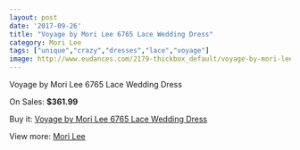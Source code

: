 ```yaml
---
layout: post
date: '2017-09-26'
title: "Voyage by Mori Lee 6765 Lace Wedding Dress"
category: Mori Lee
tags: ["unique","crazy","dresses","lace","voyage"]
image: http://www.eudances.com/2179-thickbox_default/voyage-by-mori-lee-6765-lace-wedding-dress.jpg
---
```

Voyage by Mori Lee 6765 Lace Wedding Dress

On Sales: **$361.99**
<a href="https://www.eudances.com/en/mori-lee/731-voyage-by-mori-lee-6765-lace-wedding-dress.html"><amp-img layout="responsive" width="600" height="600" src="//www.eudances.com/2179-thickbox_default/voyage-by-mori-lee-6765-lace-wedding-dress.jpg" alt="Voyage by Mori Lee 6765 Lace Wedding Dress 0" /></a>
<a href="https://www.eudances.com/en/mori-lee/731-voyage-by-mori-lee-6765-lace-wedding-dress.html"><amp-img layout="responsive" width="600" height="600" src="//www.eudances.com/2182-thickbox_default/voyage-by-mori-lee-6765-lace-wedding-dress.jpg" alt="Voyage by Mori Lee 6765 Lace Wedding Dress 1" /></a>
<a href="https://www.eudances.com/en/mori-lee/731-voyage-by-mori-lee-6765-lace-wedding-dress.html"><amp-img layout="responsive" width="600" height="600" src="//www.eudances.com/2181-thickbox_default/voyage-by-mori-lee-6765-lace-wedding-dress.jpg" alt="Voyage by Mori Lee 6765 Lace Wedding Dress 2" /></a>
<a href="https://www.eudances.com/en/mori-lee/731-voyage-by-mori-lee-6765-lace-wedding-dress.html"><amp-img layout="responsive" width="600" height="600" src="//www.eudances.com/2180-thickbox_default/voyage-by-mori-lee-6765-lace-wedding-dress.jpg" alt="Voyage by Mori Lee 6765 Lace Wedding Dress 3" /></a>

Buy it: [Voyage by Mori Lee 6765 Lace Wedding Dress](https://www.eudances.com/en/mori-lee/731-voyage-by-mori-lee-6765-lace-wedding-dress.html "Voyage by Mori Lee 6765 Lace Wedding Dress")

View more: [Mori Lee](https://www.eudances.com/en/9-mori-lee "Mori Lee")